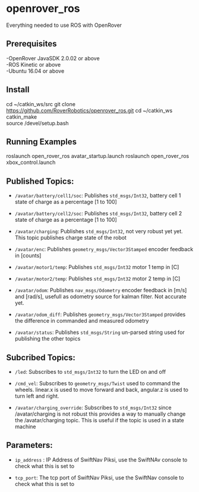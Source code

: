 # openrover_ros
Everything needed to use ROS with OpenRover

## Prerequisites
-OpenRover JavaSDK 2.0.02 or above  
-ROS Kinetic or above  
-Ubuntu 16.04 or above  

## Install 
cd ~/catkin_ws/src
git clone https://github.com/RoverRobotics/openrover_ros.git
cd ~/catkin_ws
catkin_make  
source /devel/setup.bash

## Running Examples
roslaunch open_rover_ros avatar_startup.launch
roslaunch open_rover_ros xbox_control.launch

## Published Topics:

* `/avatar/battery/cell1/soc`:
  Publishes `std_msgs/Int32`, battery cell 1 state of charge as a percentage [1 to 100]

* `/avatar/battery/cell2/soc`:
  Publishes `std_msgs/Int32`, battery cell 2 state of charge as a percentage [1 to 100]

* `/avatar/charging`:
  Publishes `std_msgs/Int32`, not very robust yet yet. This topic publishes charge state of the robot 

* `/avatar/enc`:
  Publishes `geometry_msgs/Vector3Stamped` encoder feedback in [counts] 

* `/avatar/motor1/temp`:
  Publishes `std_msgs/Int32` motor 1 temp in [C]

* `/avatar/motor2/temp`:
  Publishes `std_msgs/Int32` motor 2 temp in [C]

* `/avatar/odom`:
  Publishes `nav_msgs/Odometry` encoder feedback in [m/s] and [rad/s], usefull as odometry source for kalman filter. Not accurate yet.

* `/avatar/odom_diff`:
  Publishes `geometry_msgs/Vector3Stamped` provides the difference in commanded and measured odometry

* `/avatar/status`:
  Publishes `std_msgs/String` un-parsed string used for publishing the other topics


## Subcribed Topics:

* `/led`:
  Subscribes to `std_msgs/Int32` to turn the LED on and off

* `/cmd_vel`:
  Subscribes to `geometry_msgs/Twist` used to command the wheels. linear.x is used to move forward and back, angular.z is used to turn left and right. 

* `/avatar/charging_override`:
  Subscribes to `std_msgs/Int32` since /avatar/charging is not robust this provides a way to manually change the /avatar/charging topic. This is useful if the topic is used in a state machine

## Parameters:

* `ip_address` : IP Address of SwiftNav Piksi, use the SwiftNAv console to check what this is set to 

* `tcp_port`: The tcp port of SwiftNav Piksi, use the SwiftNav console to check what this is set to
